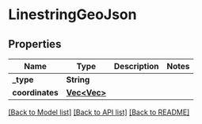 # LinestringGeoJson

## Properties
Name | Type | Description | Notes
------------ | ------------- | ------------- | -------------
**_type** | **String** |  | 
**coordinates** | [**Vec<Vec<f64>>**](array.md) |  | 

[[Back to Model list]](../README.md#documentation-for-models) [[Back to API list]](../README.md#documentation-for-api-endpoints) [[Back to README]](../README.md)


